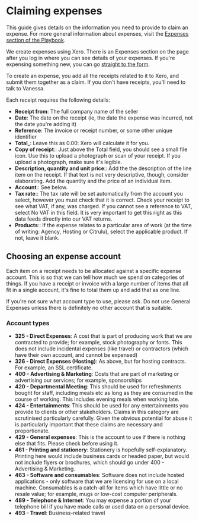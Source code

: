 # Claiming expenses

This guide gives details on the information you need to provide to claim an
expense. For more general information about expenses, visit the [Expenses
section of the Playbook](http://playbook.dxw.com/#expenses).

We create expenses using Xero. There is an Expenses section on the page after
you log in where you can see details of your expenses. If you're expensing
something new, you can go [straight to the
form](https://go.xero.com/Expenses/EditReceipt.aspx).

To create an expense, you add all the receipts related to it to Xero, and submit
them together as a claim. If you don't have receipts, you'll need to talk to
Vanessa.

Each receipt requires the following details:

* __Receipt from__: The full company name of the seller
* __Date__:  The date on the receipt (ie, the date the expense was incurred,
  not the date you're adding it)
* __Reference__: The invoice or receipt number, or some other unique identifier
* __Total___: Leave this as 0.00: Xero will calculate it for you.
* __Copy of receipt__:: Just above the Total field, you should see a small file
  icon. Use this to upload a photograph or scan of your receipt. If you upload
  a photograph, make sure it's legible.
* __Description, quantity and unit price__:: Add the the description of the line
  item on the receipt. If that text is not very descriptive, though, consider
  elaborating. Add the quantity and the price of an individual item.
* __Account__:: See below.
* __Tax rate__:: The tax rate will be set automatically from the account you
  select, however you must check that it is correct. Check your receipt to see
  what VAT, if any, was charged. If you cannot see a reference to VAT, select
  No VAT in this field. It is very important to get this right as this data
  feeds directly into our VAT returns.
* __Products__:: If the expense relates to a particular area of work (at the
  time of writing: Agency, Hosting or Citrulu), select the applicable product.
  If not, leave it blank.

## Choosing an expense account

Each item on a receipt needs to be allocated against a specific expense account.
This is so that we can tell how much we spend on categories of things. If you
have a receipt or invoice with a large number of items that all fit in a single
account, it's fine to total them up and add that as one line.

If you're not sure what account type to use, please ask. Do not use General
Expenses unless there is definitely no other account that is suitable.

### Account types

* __325 - Direct Expenses__: A cost that is part of producing work that we are
  contracted to provide; for example, stock photography or fonts. This does not
  include incidental expenses (like travel) or contractors (which have their own
  account, and cannot be expensed)
* __326 - Direct Expenses (Hosting)__: As above, but for hosting contracts. For
  example, an SSL certificate.
* __400 - Advertising & Marketing__: Costs that are part of marketing or
  advertising our services; for example, sponsorships
* __420 - Departmental Meeting__: This should be used for refreshments bought
  for staff, including meals etc as long as they are consumed in the course of
  working. This includes evening meals when working late.
* __424 - Entertainments__: This should be used for any entertainments you
  provide to clients or other stakeholders. Claims in this category are
  scrutinised particularly carefully. Given the obvious potential for abuse it
  is particularly important that these claims are necessary and proportionate.
* __429 - General expenses__: This is the account to use if there is nothing
  else that fits. Please check before using it.
* __461 - Printing and stationery__: Stationery is hopefully self-explanatory.
  Printing here would include business cards or headed paper, but would not
  include flyers or brochures, which should go under 400 - Advertising &
  Marketing.
* __463 - Software and consumables__: Software does not include hosted
  applications - only software that we are licensing for use on a local machine.
  Consumables is a catch-all for items which have little or no resale value;
  for example, mugs or low-cost computer peripherals.
* __489 - Telephone & Internet__: You may expense a portion of your telephone
  bill if you have made calls or used data on a personal device.
* __493 - Travel__: Business-related travel